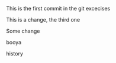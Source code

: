 
This is the first commit in the git excecises

This is a change, the third one

Some change
 
booya

history
